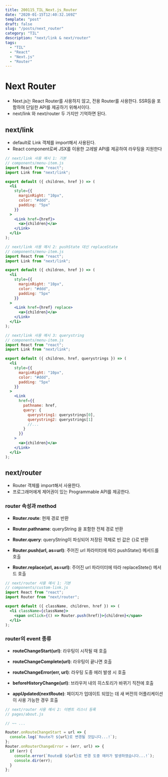 ```yaml
---
title: 200115_TIL_Next.js_Router
date: "2020-01-15T12:40:32.169Z"
template: "post"
draft: false
slug: "/posts/next_router"
category: "TIL"
description: "next/link & next/router"
tags:
  - "TIL"
  - "React"
  - "Next.js"
  - "Router"
---
```


# Next Router

- Next.js는 React Router를 사용하지 않고, 전용 Router를 사용한다. SSR등을 포함하여 단일한 API를 제공하기 위해서이다.
- next/link 와 next/router 두 가지만 기억하면 된다.

## next/link

- default로 Link 객체를 import해서 사용된다.
- React component로써 JSX를 이용한 고레발 API를 제공하여 라우팅을 지원한다

```jsx
// next/link 사용 예시 1: 기본
// components/menu-item.js
import React from "react";
import Link from "next/link";

export default ({ children, href }) => (
  <li
    style={{
      marginRight: "10px",
      color: "#ddd",
      padding: "5px"
    }}
  >
    <Link href={href}>
      <a>{children}</a>
    </Link>
  </li>
);
```

```jsx
// next/link 사용 예시 2: pushState 대신 replaceState
// components/menu-item.js
import React from "react";
import Link from "next/link";

export default ({ children, href }) => (
  <li
    style={{
      marginRight: "10px",
      color: "#ddd",
      padding: "5px"
    }}
  >
    <Link href={href} replace>
      <a>{children}</a>
    </Link>
  </li>
);
```

```jsx
// next/link 사용 예시 3: querystring
// components/menu-item.js
import React from "react";
import Link from "next/link";

export default ({ children, href, querystrings }) => (
  <li
    style={{
      marginRight: "10px",
      color: "#ddd",
      padding: "5px"
    }}
  >
    <Link
      href={{
        pathname: href,
        query: {
          querystring1: querystrings[0],
          querystring2: querystrings[1]
          //...
        }
      }}
    >
      <a>{children}</a>
    </Link>
  </li>
);
```

## next/router

- Router 객체를 import해서 사용한다.
- 프로그래머에게 제어권이 있는 Programmable API를 제공한다.

### router 속성과 method

- **Router.route**: 현재 경로 반환

- **Router.pathname**: queryString 을 포함한 전체 경로 반환

- **Router.query**: queryString이 파싱되어 저장된 객체로 빈 값은 {}로 반환

- **Router.push(url, as=url)**: 주어진 url 파라미터에 따라 pushState() 메서드를 호출

- **Router.replace(url, as=url)**: 주어진 url 파라미터에 따라 replaceStete() 메서드 호출

```jsx
// next/router 사용 예시 1: 기본
// components/custom-link.js
import React from "react";
import Router from "next/router";

export default ({ className, children, href }) => (
  <li className={className}>
    <span onClick={() => Router.push(href)}>{children}</span>
  </li>
);
```

### router의 event 종류

- **routeChangeStart(url)**: 라우팅이 시작될 때 호출

- **routeChangeComplete(url)**: 라우팅이 끝나면 호출

- **routeChangeError(err, url)**: 라우팅 도중 에러 발생 시 호출

- **beforeHistoryChange(url)**: 브라우저 내의 히스토리가 바뀌기 직전에 호출

- **appUpdated(nextRoute)**: 페이지가 업데이트 되었는 데 새 버전의 어플리케이션이 사용 가능한 경우 호출

```jsx
// next/router 사용 예시 2: 이벤트 리스너 등록
// pages/about.js

// ~~ ...

Router.onRouteChangeStart = url => {
  console.log(`Route가 ${url}로 변경될 것입니다...!`);
};
Router.onRouterChangeError = (err, url) => {
  if (err) {
    console.error(`Route를 ${url}로 변경 도중 에러가 발생하였습니다...!`);
    console.dir(err);
  }
};
```
